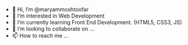 - 👋 Hi, I’m @maryammoshtoofar
- 👀 I’m interested in Web Development
- 🌱 I’m currently learning Front End Development. (HTML5, CSS3, JS)
- 💞️ I’m looking to collaborate on ...
- 📫 How to reach me ...

<!---
maryammoshtoofar/maryammoshtoofar is a ✨ special ✨ repository because its `README.md` (this file) appears on your GitHub profile.
You can click the Preview link to take a look at your changes.
--->
